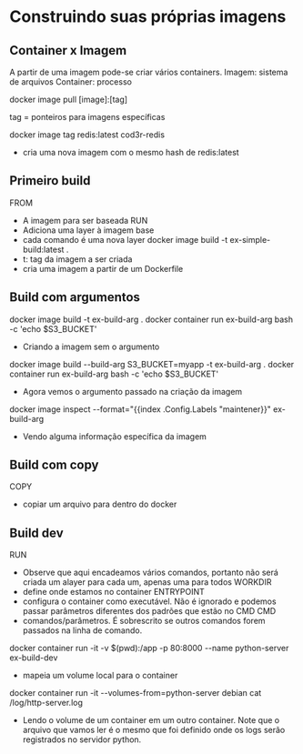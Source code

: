 # Construindo suas próprias imagens

## Container x Imagem
A partir de uma imagem pode-se criar vários containers.
Imagem: sistema de arquivos
Container: processo

docker image pull [image]:[tag]

tag = ponteiros para imagens específicas

docker image tag redis:latest cod3r-redis
  - cria uma nova imagem com o mesmo hash de redis:latest

## Primeiro build
FROM
  - A imagem para ser baseada
RUN
  - Adiciona uma layer à imagem base
  - cada comando é uma nova layer
docker image build -t ex-simple-build:latest .
  - t: tag da imagem a ser criada
  - cria uma imagem a partir de um Dockerfile

## Build com argumentos

docker image build -t ex-build-arg .
docker container run ex-build-arg bash -c 'echo $S3_BUCKET'
  - Criando a imagem sem o argumento

docker image build --build-arg S3_BUCKET=myapp -t ex-build-arg .
docker container run ex-build-arg bash -c 'echo $S3_BUCKET'
  - Agora vemos o argumento passado na criação da imagem

docker image inspect --format="{{index .Config.Labels \"maintener\}}" ex-build-arg
  - Vendo alguma informação específica da imagem

## Build com copy
COPY
  - copiar um arquivo para dentro do docker

## Build dev
RUN
  - Observe que aqui encadeamos vários comandos, portanto não será criada um alayer para cada um, apenas uma para todos
WORKDIR
  - define onde estamos no container
ENTRYPOINT
  - configura o container como executável. Não é ignorado e podemos passar parâmetros diferentes dos padrões que estão no CMD
CMD
  - comandos/parâmetros. É sobrescrito se outros comandos forem passados na linha de comando.

docker container run -it -v $(pwd):/app -p 80:8000 --name python-server ex-build-dev
  - mapeia um volume local para o container

docker container run -it --volumes-from=python-server debian cat /log/http-server.log
  - Lendo o volume de um container em um outro container. Note que o arquivo que vamos ler é o mesmo que foi definido onde os logs serão registrados no servidor python.
